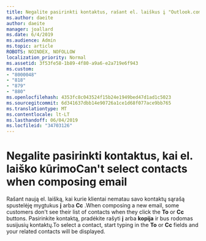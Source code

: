 ```yaml
---
title: Negalite pasirinkti kontaktus, rašant el. laiškus į "Outlook.com"
ms.author: daeite
author: daeite
manager: joallard
ms.date: 6/4/2019
ms.audience: Admin
ms.topic: article
ROBOTS: NOINDEX, NOFOLLOW
localization_priority: Normal
ms.assetid: 3f53fe58-1b89-4f80-a9a6-e2a719e6f943
ms.custom:
- "8000048"
- "818"
- "879"
- "880"
ms.openlocfilehash: 4353fc8c043524f15b24e1949bed47d1ad1c5023
ms.sourcegitcommit: 6d341637dbb14e90726a1ce1d68f077ace9bb765
ms.translationtype: MT
ms.contentlocale: lt-LT
ms.lasthandoff: 06/04/2019
ms.locfileid: "34703126"
---
```

# <a name="cant-select-contacts-when-composing-email"></a><span data-ttu-id="16a0b-102">Negalite pasirinkti kontaktus, kai el. laiško kūrimo</span><span class="sxs-lookup"><span data-stu-id="16a0b-102">Can't select contacts when composing email</span></span>

<span data-ttu-id="16a0b-103">Rašant naują el. laišką, kai kurie klientai nematau savo kontaktų sąrašą spustelėję mygtukus **į** arba **Cc** .</span><span class="sxs-lookup"><span data-stu-id="16a0b-103">When composing a new email, some customers don't see their list of contacts when they click the **To** or **Cc** buttons.</span></span> <span data-ttu-id="16a0b-104">Pasirinkite kontaktą, pradėkite rašyti **į** arba **kopija** ir bus rodomas susijusių kontaktų.</span><span class="sxs-lookup"><span data-stu-id="16a0b-104">To select a contact, start typing in the **To** or **Cc** fields and your related contacts will be displayed.</span></span>